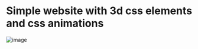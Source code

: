 # Simple website with 3d css elements and css animations

![image](https://github.com/arolleaguekeng/GDGC-Web-Dev-chalenge/blob/main/render.png)
